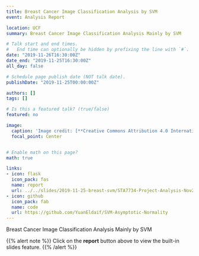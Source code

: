 ```yaml
---
title: Breast Cancer Image Classification Analysis by SVM
event: Analysis Report

location: UCF
summary: Breast Cancer Image Classification Analysis Mainly by SVM

# Talk start and end times.
#   End time can optionally be hidden by prefixing the line with `#`.
date: "2019-11-26T16:30:00Z"
date_end: "2019-11-25T16:30:00Z"
all_day: false

# Schedule page publish date (NOT talk date).
publishDate: "2019-11-25T00:00:00Z"

authors: []
tags: []

# Is this a featured talk? (true/false)
featured: no

image:
  caption: 'Image credit: [**Creative Commons Attribution 4.0 International**](https://images.app.goo.gl/SgjmUGRXJzjZ2R5n6)'
  focal_point: Center


# Enable math on this page?
math: true

links:
- icon: flask
  icon_pack: fas
  name: report
  url: ../../slides/2019-11-25-breast-svm/STA7734-Project-Analysis-Nov2019.html 
- icon: github
  icon_pack: fab
  name: code
  url: https://github.com/YuanEldaif/SVM-Asymptotic-Normality
---
```

Breast Cancer Image Classification Analysis Mainly by SVM 

{{% alert note %}}
Click on the **report** button above to view the built-in slides feature.
{{% /alert %}}

